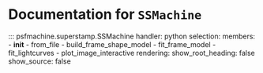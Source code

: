 # Documentation for `SSMachine`

::: psfmachine.superstamp.SSMachine
    handler: python
    selection:
      members:
        - __init__
        - from_file
        - build_frame_shape_model
        - fit_frame_model
        - fit_lightcurves
        - plot_image_interactive
    rendering:
      show_root_heading: false
      show_source: false
